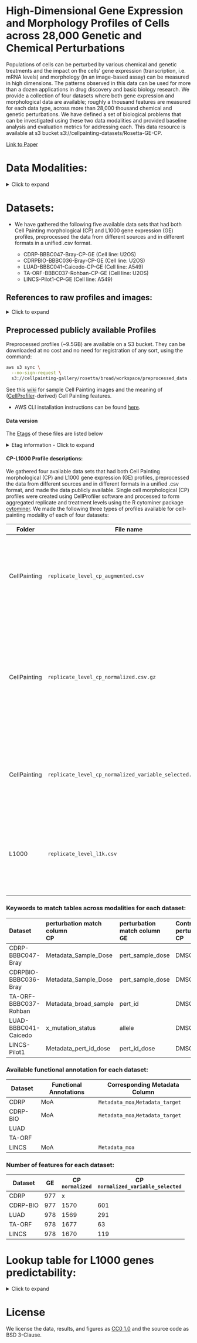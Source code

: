 <!-- #### 2021_Haghighi_NeurIPS_Dataset_submitted -->
# High-Dimensional Gene Expression and Morphology Profiles of Cells across 28,000 Genetic and Chemical Perturbations
Populations of cells can be perturbed by various chemical and genetic treatments and the impact on the cells’ gene expression (transcription, i.e. mRNA levels) and morphology (in an image-based assay) can be measured in high dimensions. The patterns observed in this data can be used for more than a dozen applications in drug discovery and basic biology research. We provide a collection of four datasets where both gene expression and morphological data are available; roughly a thousand features are measured for each data type, across more than 28,000 thousand chemical and genetic perturbations. We have defined a set of biological problems that can be investigated using these two data modalities and provided baseline analysis and evaluation metrics for addressing each. This data resource is available at s3 bucket s3://cellpainting-datasets/Rosetta-GE-CP.

 [Link to Paper](https://www.biorxiv.org/content/10.1101/2021.09.08.459417v1)


# Data Modalities:
<details>
<summary>Click to expand</summary>
  
### Gene expression (GE) profiles
Each cell has DNA in the nucleus which is transcribed into various mRNA molecules which are then translated into proteins that carry out functions in the cell. The levels of mRNA in the cell are often biologically meaningful - collectively, mRNA levels for a cell are known as its transcriptional state; each individual mRNA level is referred to as the corresponding gene's "expression".
The L1000 assay \cite{subramanian2017next} was used to measure the transcriptional state of cells in the datasets here. The assay reports a sample's mRNA levels for 978 genes at high-throughput, from the bulk population of cells treated with a given perturbation. These 978 "landmark" genes capture approximately 80\% of the transcriptional variance for the entire genome \cite{subramanian2017next}. The data processing tools and workflows to produce these profiles are available at https://clue.io/.


### Cell Painting morphological (CP) profiles
We used the Cell Painting assay \cite{bray2016cell} to measure the morphological state of cells treated with a given perturbation. The assay captures fluorescence images of cells colored by six well-characterized fluorescent dyes to stain the nucleus, nucleoli, cytoplasmic RNA, endoplasmic reticulum, actin cytoskeleton, Golgi apparatus and plasma membrane. These eight labeled cell compartments are captured through five channels of high-resolution microscopy images (_DNA, RNA, ER, AGP_, and _Mito_). 
Images are then processed using [CellProfiler software](https://cellprofiler.org/) \cite{mcquin2018cellprofiler} to extract thousands of features of each cell’s morphology and form a high-dimensional profile for each single cell.  These features are based on various shape, intensity and texture statistics and are then aggregated for all the single cells in a "well" (a miniature test tube) that are called replicate-level profiles of perturbations. 
Aggregation of replicate-level profiles across all the wells or replicates of a perturbation is called a treatment-level profile. In our study, we used treatment-level profiles in all experiments but have provided replicate-level profiles for researchers interested in further data exploration. 

</details>
  
# Datasets:

- We have gathered the following five available data sets that had both Cell Painting morphological (CP) and L1000 gene expression (GE) profiles, preprocessed the data from different sources and in different formats in a unified .csv format.

    - CDRP-BBBC047-Bray-CP-GE (Cell line: U2OS)
    - CDRPBIO-BBBC036-Bray-CP-GE (Cell line: U2OS)
    - LUAD-BBBC041-Caicedo-CP-GE (Cell line: A549)
    - TA-ORF-BBBC037-Rohban-CP-GE (Cell line: U2OS)
    - LINCS-Pilot1-CP-GE (Cell line: A549)

## References to raw profiles and images:
<details>
<summary>Click to expand</summary>
  
- CDRP-BBBC047-Bray-[CP](https://pubmed.ncbi.nlm.nih.gov/28327978/) - [GE](https://pubmed.ncbi.nlm.nih.gov/29195078/)
- CDRP-bio-BBBC036-Bray-[CP](https://pubmed.ncbi.nlm.nih.gov/28327978/) - [GE](https://pubmed.ncbi.nlm.nih.gov/29195078/)
- LUAD-BBBC041-Caicedo-[CP](https://registry.opendata.aws/cell-painting-image-collection/) - [GE](https://pubmed.ncbi.nlm.nih.gov/27478040/)
- TA-ORF-BBBC037-Rohban-[CP](https://elifesciences.org/articles/24060) - [GE](https://github.com/carpenterlab/2017_rohban_elife/tree/master/input/TA-OE-L1000-B1)
- LINCS-Pilot1-[CP](https://zenodo.org/record/3928744#.YNu3WzZKheV) - [GE](https://figshare.com/articles/dataset/L1000_data_for_profiling_comparison/13181966)
  
</details>


## Preprocessed publicly available Profiles
Preprocessed profiles (~9.5GB) are available on a S3 bucket. They can be downloaded at no cost and no need for registration of any sort, using the command:

```bash
aws s3 sync \
  --no-sign-request \
  s3://cellpainting-gallery/rosetta/broad/workspace/preprocessed_data .
```

See this [wiki](https://github.com/carpenterlab/2016_bray_natprot/wiki/What-do-Cell-Painting-features-mean%3F) for sample Cell Painting images and the meaning of ([CellProfiler](https://cellprofiler.org/)-derived) Cell Painting features. 

- AWS CLI installation instructions can be found [here](https://docs.aws.amazon.com/cli/latest/userguide/getting-started-install.html).

#### Data version

The [Etags](https://docs.aws.amazon.com/AmazonS3/latest/API/API_Object.html) of these files are listed below

<details>
 <summary>Etag information - Click to expand</summary>
 
```sh
aws s3api list-objects --bucket cellpainting-gallery --prefix rosetta/broad/workspace/preprocessed_data/
```

```json
{
    "Contents": [
        {
            "Key": "rosetta/broad/workspace/preprocessed_data/CDRP-BBBC047-Bray/CellPainting/replicate_level_cp_augmented.csv.gz",
            "LastModified": "2022-02-25T20:24:06.000Z",
            "ETag": "\"8367b77b245035279d21e083fb57564e-261\"",
            "Size": 2183033139,
            "StorageClass": "STANDARD",
            "Owner": {
                "DisplayName": "cellpainting",
                "ID": "b2ff2dec476b541160cb5edae0ba12ffb6f3cd979ce9352e9ca765d92ac2170c"
            }
        },
        {
            "Key": "rosetta/broad/workspace/preprocessed_data/CDRP-BBBC047-Bray/CellPainting/replicate_level_cp_normalized.csv.gz",
            "LastModified": "2022-02-25T20:24:06.000Z",
            "ETag": "\"572869293e0cfacdd8882c2b758fac00-272\"",
            "Size": 2277911750,
            "StorageClass": "STANDARD",
            "Owner": {
                "DisplayName": "cellpainting",
                "ID": "b2ff2dec476b541160cb5edae0ba12ffb6f3cd979ce9352e9ca765d92ac2170c"
            }
        },
        {
            "Key": "rosetta/broad/workspace/preprocessed_data/CDRP-BBBC047-Bray/CellPainting/replicate_level_cp_normalized_variable_selected.csv.gz",
            "LastModified": "2022-02-25T20:24:06.000Z",
            "ETag": "\"510f9c5a93436c8af2f36f0308c78be0-131\"",
            "Size": 1098352960,
            "StorageClass": "STANDARD",
            "Owner": {
                "DisplayName": "cellpainting",
                "ID": "b2ff2dec476b541160cb5edae0ba12ffb6f3cd979ce9352e9ca765d92ac2170c"
            }
        },
        {
            "Key": "rosetta/broad/workspace/preprocessed_data/CDRP-BBBC047-Bray/L1000/replicate_level_l1k.csv.gz",
            "LastModified": "2022-02-25T20:24:06.000Z",
            "ETag": "\"40e1f7285238c5381b9d9fdeebb5a026-32\"",
            "Size": 262406281,
            "StorageClass": "STANDARD",
            "Owner": {
                "DisplayName": "cellpainting",
                "ID": "b2ff2dec476b541160cb5edae0ba12ffb6f3cd979ce9352e9ca765d92ac2170c"
            }
        },
        {
            "Key": "rosetta/broad/workspace/preprocessed_data/CDRP-BBBC047-Bray/L1000/replicate_level_l1k_pclfc.csv.gz",
            "LastModified": "2022-02-25T20:24:06.000Z",
            "ETag": "\"630b98d69d185f530acfb0c272e82031-31\"",
            "Size": 258651159,
            "StorageClass": "STANDARD",
            "Owner": {
                "DisplayName": "cellpainting",
                "ID": "b2ff2dec476b541160cb5edae0ba12ffb6f3cd979ce9352e9ca765d92ac2170c"
            }
        },
        {
            "Key": "rosetta/broad/workspace/preprocessed_data/CDRP-BBBC047-Bray/L1000/replicate_level_l1k_pczscore.csv.gz",
            "LastModified": "2022-02-25T20:24:13.000Z",
            "ETag": "\"5ad1f4b412c8ea9b9abb55a254a7ebbe-72\"",
            "Size": 603440498,
            "StorageClass": "STANDARD",
            "Owner": {
                "DisplayName": "cellpainting",
                "ID": "b2ff2dec476b541160cb5edae0ba12ffb6f3cd979ce9352e9ca765d92ac2170c"
            }
        },
        {
            "Key": "rosetta/broad/workspace/preprocessed_data/CDRP-BBBC047-Bray/L1000/replicate_level_l1k_vczscore.csv.gz",
            "LastModified": "2022-02-25T20:24:13.000Z",
            "ETag": "\"b58b4d31e96964f28165f048bdfd60c8-73\"",
            "Size": 605293966,
            "StorageClass": "STANDARD",
            "Owner": {
                "DisplayName": "cellpainting",
                "ID": "b2ff2dec476b541160cb5edae0ba12ffb6f3cd979ce9352e9ca765d92ac2170c"
            }
        },
        {
            "Key": "rosetta/broad/workspace/preprocessed_data/CDRP-BBBC047-Bray/L1000/treatment_level_l1k.csv.gz",
            "LastModified": "2022-02-25T20:24:27.000Z",
            "ETag": "\"e695e3d5f520553f516516ab8719719f-13\"",
            "Size": 107934871,
            "StorageClass": "STANDARD",
            "Owner": {
                "DisplayName": "cellpainting",
                "ID": "b2ff2dec476b541160cb5edae0ba12ffb6f3cd979ce9352e9ca765d92ac2170c"
            }
        },
        {
            "Key": "rosetta/broad/workspace/preprocessed_data/CDRPBIO-BBBC036-Bray/CellPainting/replicate_level_cp_augmented.csv.gz",
            "LastModified": "2022-02-25T20:24:27.000Z",
            "ETag": "\"3e199aeba5209250e0d2c5948f5bd522-36\"",
            "Size": 298941736,
            "StorageClass": "STANDARD",
            "Owner": {
                "DisplayName": "cellpainting",
                "ID": "b2ff2dec476b541160cb5edae0ba12ffb6f3cd979ce9352e9ca765d92ac2170c"
            }
        },
        {
            "Key": "rosetta/broad/workspace/preprocessed_data/CDRPBIO-BBBC036-Bray/CellPainting/replicate_level_cp_normalized.csv.gz",
            "LastModified": "2022-02-25T20:24:30.000Z",
            "ETag": "\"0b86065f8840aff626d64c6f52a8caf4-38\"",
            "Size": 311539701,
            "StorageClass": "STANDARD",
            "Owner": {
                "DisplayName": "cellpainting",
                "ID": "b2ff2dec476b541160cb5edae0ba12ffb6f3cd979ce9352e9ca765d92ac2170c"
            }
        },
        {
            "Key": "rosetta/broad/workspace/preprocessed_data/CDRPBIO-BBBC036-Bray/CellPainting/replicate_level_cp_normalized_variable_selected.csv.gz",
            "LastModified": "2022-02-25T20:24:32.000Z",
            "ETag": "\"bffd9db9578fcc70bbd7d72e0dfff773-14\"",
            "Size": 117242590,
            "StorageClass": "STANDARD",
            "Owner": {
                "DisplayName": "cellpainting",
                "ID": "b2ff2dec476b541160cb5edae0ba12ffb6f3cd979ce9352e9ca765d92ac2170c"
            }
        },
        {
            "Key": "rosetta/broad/workspace/preprocessed_data/CDRPBIO-BBBC036-Bray/L1000/replicate_level_l1k.csv.gz",
            "LastModified": "2022-02-25T20:24:35.000Z",
            "ETag": "\"5b45e5cb94f0466a2abb11fbac8a655e-4\"",
            "Size": 26842289,
            "StorageClass": "STANDARD",
            "Owner": {
                "DisplayName": "cellpainting",
                "ID": "b2ff2dec476b541160cb5edae0ba12ffb6f3cd979ce9352e9ca765d92ac2170c"
            }
        },
        {
            "Key": "rosetta/broad/workspace/preprocessed_data/LINCS-Pilot1/CellPainting/replicate_level_cp_augmented.csv.gz",
            "LastModified": "2022-02-25T20:24:35.000Z",
            "ETag": "\"9bde4d7112c06ffa1849fbfa4efa22f1-36\"",
            "Size": 296762474,
            "StorageClass": "STANDARD",
            "Owner": {
                "DisplayName": "cellpainting",
                "ID": "b2ff2dec476b541160cb5edae0ba12ffb6f3cd979ce9352e9ca765d92ac2170c"
            }
        },
        {
            "Key": "rosetta/broad/workspace/preprocessed_data/LINCS-Pilot1/CellPainting/replicate_level_cp_normalized.csv.gz",
            "LastModified": "2022-02-25T20:24:36.000Z",
            "ETag": "\"f42af6b4109ef9ed110004def49f6c2c-36\"",
            "Size": 299683743,
            "StorageClass": "STANDARD",
            "Owner": {
                "DisplayName": "cellpainting",
                "ID": "b2ff2dec476b541160cb5edae0ba12ffb6f3cd979ce9352e9ca765d92ac2170c"
            }
        },
        {
            "Key": "rosetta/broad/workspace/preprocessed_data/LINCS-Pilot1/CellPainting/replicate_level_cp_normalized_variable_selected.csv.gz",
            "LastModified": "2022-02-25T20:24:38.000Z",
            "ETag": "\"33783625dc59b0de2bf16c299f5380dd-12\"",
            "Size": 94527797,
            "StorageClass": "STANDARD",
            "Owner": {
                "DisplayName": "cellpainting",
                "ID": "b2ff2dec476b541160cb5edae0ba12ffb6f3cd979ce9352e9ca765d92ac2170c"
            }
        },
        {
            "Key": "rosetta/broad/workspace/preprocessed_data/LINCS-Pilot1/L1000/level_3.csv.gz",
            "LastModified": "2022-02-25T20:24:41.000Z",
            "ETag": "\"8491fe32e9b0b040f10c7d51225d6111-11\"",
            "Size": 89725093,
            "StorageClass": "STANDARD",
            "Owner": {
                "DisplayName": "cellpainting",
                "ID": "b2ff2dec476b541160cb5edae0ba12ffb6f3cd979ce9352e9ca765d92ac2170c"
            }
        },
        {
            "Key": "rosetta/broad/workspace/preprocessed_data/LINCS-Pilot1/L1000/level_4.csv.gz",
            "LastModified": "2022-02-25T20:24:42.000Z",
            "ETag": "\"14679d4b4cae5e12a4e7be8255bd22ff-10\"",
            "Size": 78596325,
            "StorageClass": "STANDARD",
            "Owner": {
                "DisplayName": "cellpainting",
                "ID": "b2ff2dec476b541160cb5edae0ba12ffb6f3cd979ce9352e9ca765d92ac2170c"
            }
        },
        {
            "Key": "rosetta/broad/workspace/preprocessed_data/LINCS-Pilot1/L1000/level_4W.csv.gz",
            "LastModified": "2022-02-25T20:24:43.000Z",
            "ETag": "\"370607c1f148942263037a7e26018303-17\"",
            "Size": 140912507,
            "StorageClass": "STANDARD",
            "Owner": {
                "DisplayName": "cellpainting",
                "ID": "b2ff2dec476b541160cb5edae0ba12ffb6f3cd979ce9352e9ca765d92ac2170c"
            }
        },
        {
            "Key": "rosetta/broad/workspace/preprocessed_data/LINCS-Pilot1/L1000/level_5_modz.csv.gz",
            "LastModified": "2022-02-25T20:24:43.000Z",
            "ETag": "\"5967bd8a92d2c57242436330950f1cd2\"",
            "Size": 3631,
            "StorageClass": "STANDARD",
            "Owner": {
                "DisplayName": "cellpainting",
                "ID": "b2ff2dec476b541160cb5edae0ba12ffb6f3cd979ce9352e9ca765d92ac2170c"
            }
        },
        {
            "Key": "rosetta/broad/workspace/preprocessed_data/LINCS-Pilot1/L1000/level_5_rank.csv.gz",
            "LastModified": "2022-02-25T20:24:43.000Z",
            "ETag": "\"83c8146ea2f8a2a6392643b3c4472727\"",
            "Size": 3631,
            "StorageClass": "STANDARD",
            "Owner": {
                "DisplayName": "cellpainting",
                "ID": "b2ff2dec476b541160cb5edae0ba12ffb6f3cd979ce9352e9ca765d92ac2170c"
            }
        },
        {
            "Key": "rosetta/broad/workspace/preprocessed_data/LINCS-Pilot1/L1000/replicate_level_l1k.csv.gz",
            "LastModified": "2022-02-25T20:24:44.000Z",
            "ETag": "\"872c318560ba21c9d36e805fb97992a4-10\"",
            "Size": 78596337,
            "StorageClass": "STANDARD",
            "Owner": {
                "DisplayName": "cellpainting",
                "ID": "b2ff2dec476b541160cb5edae0ba12ffb6f3cd979ce9352e9ca765d92ac2170c"
            }
        },
        {
            "Key": "rosetta/broad/workspace/preprocessed_data/LUAD-BBBC041-Caicedo/CellPainting/replicate_level_cp_augmented.csv.gz",
            "LastModified": "2022-02-25T20:24:44.000Z",
            "ETag": "\"11a0a26d299f09452455e0c7e44c571c-11\"",
            "Size": 85105940,
            "StorageClass": "STANDARD",
            "Owner": {
                "DisplayName": "cellpainting",
                "ID": "b2ff2dec476b541160cb5edae0ba12ffb6f3cd979ce9352e9ca765d92ac2170c"
            }
        },
        {
            "Key": "rosetta/broad/workspace/preprocessed_data/LUAD-BBBC041-Caicedo/CellPainting/replicate_level_cp_normalized.csv.gz",
            "LastModified": "2022-02-25T20:24:46.000Z",
            "ETag": "\"f91d40a978c96834973f24b96b8a3b02-11\"",
            "Size": 88273100,
            "StorageClass": "STANDARD",
            "Owner": {
                "DisplayName": "cellpainting",
                "ID": "b2ff2dec476b541160cb5edae0ba12ffb6f3cd979ce9352e9ca765d92ac2170c"
            }
        },
        {
            "Key": "rosetta/broad/workspace/preprocessed_data/LUAD-BBBC041-Caicedo/CellPainting/replicate_level_cp_normalized_variable_selected.csv.gz",
            "LastModified": "2022-02-25T20:24:47.000Z",
            "ETag": "\"1ba6936ab1188268850a798e30c4823f-2\"",
            "Size": 16570136,
            "StorageClass": "STANDARD",
            "Owner": {
                "DisplayName": "cellpainting",
                "ID": "b2ff2dec476b541160cb5edae0ba12ffb6f3cd979ce9352e9ca765d92ac2170c"
            }
        },
        {
            "Key": "rosetta/broad/workspace/preprocessed_data/LUAD-BBBC041-Caicedo/L1000/replicate_level_l1k.csv.gz",
            "LastModified": "2022-02-25T20:24:47.000Z",
            "ETag": "\"c1b8cabef1934d213baf797b80c4c32c-2\"",
            "Size": 11448027,
            "StorageClass": "STANDARD",
            "Owner": {
                "DisplayName": "cellpainting",
                "ID": "b2ff2dec476b541160cb5edae0ba12ffb6f3cd979ce9352e9ca765d92ac2170c"
            }
        },
        {
            "Key": "rosetta/broad/workspace/preprocessed_data/LUAD-BBBC041-Caicedo/L1000/replicate_level_l1k_Juan.csv.gz",
            "LastModified": "2022-02-25T20:24:47.000Z",
            "ETag": "\"587d00f75c5fa6164929e3592bf96080-4\"",
            "Size": 25582111,
            "StorageClass": "STANDARD",
            "Owner": {
                "DisplayName": "cellpainting",
                "ID": "b2ff2dec476b541160cb5edae0ba12ffb6f3cd979ce9352e9ca765d92ac2170c"
            }
        },
        {
            "Key": "rosetta/broad/workspace/preprocessed_data/LUAD-BBBC041-Caicedo/L1000/treatment_level_l1k.csv.gz",
            "LastModified": "2022-02-25T20:24:48.000Z",
            "ETag": "\"c7f285af2a39efc64a4c8d57854d6a0e\"",
            "Size": 4575373,
            "StorageClass": "STANDARD",
            "Owner": {
                "DisplayName": "cellpainting",
                "ID": "b2ff2dec476b541160cb5edae0ba12ffb6f3cd979ce9352e9ca765d92ac2170c"
            }
        },
        {
            "Key": "rosetta/broad/workspace/preprocessed_data/TA-ORF-BBBC037-Rohban/CellPainting/replicate_level_cp_augmented.csv.gz",
            "LastModified": "2022-02-25T20:24:48.000Z",
            "ETag": "\"9707bd02924cda850ed6f1e7eba33d9a-4\"",
            "Size": 27548449,
            "StorageClass": "STANDARD",
            "Owner": {
                "DisplayName": "cellpainting",
                "ID": "b2ff2dec476b541160cb5edae0ba12ffb6f3cd979ce9352e9ca765d92ac2170c"
            }
        },
        {
            "Key": "rosetta/broad/workspace/preprocessed_data/TA-ORF-BBBC037-Rohban/CellPainting/replicate_level_cp_normalized.csv.gz",
            "LastModified": "2022-02-25T20:24:48.000Z",
            "ETag": "\"736ef2b85bf5406f27239153f3772218-4\"",
            "Size": 27482072,
            "StorageClass": "STANDARD",
            "Owner": {
                "DisplayName": "cellpainting",
                "ID": "b2ff2dec476b541160cb5edae0ba12ffb6f3cd979ce9352e9ca765d92ac2170c"
            }
        },
        {
            "Key": "rosetta/broad/workspace/preprocessed_data/TA-ORF-BBBC037-Rohban/CellPainting/replicate_level_cp_normalized_variable_selected.csv.gz",
            "LastModified": "2022-02-25T20:24:48.000Z",
            "ETag": "\"1315c2fd175b265d10e929e51d9dfef0\"",
            "Size": 1106334,
            "StorageClass": "STANDARD",
            "Owner": {
                "DisplayName": "cellpainting",
                "ID": "b2ff2dec476b541160cb5edae0ba12ffb6f3cd979ce9352e9ca765d92ac2170c"
            }
        },
        {
            "Key": "rosetta/broad/workspace/preprocessed_data/TA-ORF-BBBC037-Rohban/L1000/replicate_level_l1k.csv.gz",
            "LastModified": "2022-02-25T20:24:49.000Z",
            "ETag": "\"1e643bb1182555a8e7699230a0ea98d1\"",
            "Size": 2022367,
            "StorageClass": "STANDARD",
            "Owner": {
                "DisplayName": "cellpainting",
                "ID": "b2ff2dec476b541160cb5edae0ba12ffb6f3cd979ce9352e9ca765d92ac2170c"
            }
        },
        {
            "Key": "rosetta/broad/workspace/preprocessed_data/TA-ORF-BBBC037-Rohban/L1000/replicate_level_l1k_QNORM.csv.gz",
            "LastModified": "2022-02-25T20:24:49.000Z",
            "ETag": "\"8ffb9c82772442cbbd138a6ab05a9a97\"",
            "Size": 1782302,
            "StorageClass": "STANDARD",
            "Owner": {
                "DisplayName": "cellpainting",
                "ID": "b2ff2dec476b541160cb5edae0ba12ffb6f3cd979ce9352e9ca765d92ac2170c"
            }
        },
        {
            "Key": "rosetta/broad/workspace/preprocessed_data/TA-ORF-BBBC037-Rohban/L1000/replicate_level_l1k_ZSPCQNORM.csv.gz",
            "LastModified": "2022-02-25T20:24:49.000Z",
            "ETag": "\"36783d73bb48bec466aeda707384c7e5\"",
            "Size": 1997953,
            "StorageClass": "STANDARD",
            "Owner": {
                "DisplayName": "cellpainting",
                "ID": "b2ff2dec476b541160cb5edae0ba12ffb6f3cd979ce9352e9ca765d92ac2170c"
            }
        }
    ]
}
```

 </details>
 

#### CP-L1000 Profile descriptions:
We gathered four available data sets that had both Cell Painting morphological (CP) and L1000 gene expression (GE) profiles, preprocessed the data from different sources and in different formats in a unified .csv format, and made the data publicly available. Single cell morphological (CP) profiles were created using CellProfiler software and processed to form aggregated replicate and treatment levels using the R cytominer package [cytominer](https://github.com/cytomining/cytominer/blob/master/vignettes/cytominer-pipeline.Rmd). 
We made the following three types of profiles available for cell-painting modality of each of four datasets:


| Folder  | File name                                                  | Description                                              |
| -------     | ---------------------------------------------------------- | -------------------------------------------------------- |
|CellPainting| `replicate_level_cp_augmented.csv`                                 | Aggregated and Metadata annotated profiles which are the average of single cell profiles in each well.              |
|CellPainting| `replicate_level_cp_normalized.csv.gz`                             | Normalized profiles which are the z-scored aggregated profiles, where the scores are computing using the distribution of negative controls as the reference.                  |
|CellPainting| `replicate_level_cp_normalized_variable_selected.csv.gz`        | Normalized variable selected which are normalized profiles with features selection applied      |
|L1000| `replicate_level_l1k.csv`                                 | Aggregated and Metadata annotated profiles which are the average of single cell profiles in each well.      





### Keywords to match tables across modalities for each dataset:

| Dataset                  |  perturbation match column<br/>CP  | perturbation match column<br/>GE   | Control perturbation  <br/>CP| Control perturbation<br/>GE|
|:----------------------|:-----------------|:-----------------------------|:--------------|:------------------|
| CDRP-BBBC047-Bray     |  Metadata_Sample_Dose | pert_sample_dose | DMSO | DMSO           |
| CDRPBIO-BBBC036-Bray  | Metadata_Sample_Dose | pert_sample_dose | DMSO | DMSO           |
| TA-ORF-BBBC037-Rohban | Metadata_broad_sample | pert_id        | DMSO | DMSO           |
| LUAD-BBBC041-Caicedo  |  x_mutation_status | allele             | DMSO_0.04| DMSO_-666 |
| LINCS-Pilot1          | Metadata_pert_id_dose | pert_id_dose   | DMSO | DMSO           |






### Available functional annotation for each dataset:

| Dataset  | Functional Annotations                                                | Corresponding Metadata Column                                              |
| -------  | ---------------------------------------------------------- | -------------------------------------------------------- |
| CDRP |               MoA                  |      `Metadata_moa`,`Metadata_target`             | 
|CDRP-BIO|             MoA                  |     `Metadata_moa`,`Metadata_target`              |
|LUAD|                   |     |
|TA-ORF|                   |     |
|LINCS|   MoA    | `Metadata_moa` |      





### Number of features for each dataset:

| Dataset  | GE                                                | CP<br/>`normalized`       | CP<br/>`normalized_variable_selected`  |
| -------  | ------------------------------------------------- | ------------------------- | -------------------------------------- |
| CDRP     |               977                                 |      x                    |                                        |
|CDRP-BIO  |               977                                 |      1570                 |              601                       |
|LUAD      |               978                                 |      1569                 |              291                       |
|TA-ORF    |               978                                 |      1677                 |               63                       |
|LINCS     |               978                                 |      1670                 |               119                      | 


<!-- # Running the analysis script notebooks -->



# Lookup table for L1000 genes predictability:
<details>
<summary>Click to expand</summary>
  
[Table](https://github.com/carpenterlab/2021_Haghighi_submitted/blob/main/results/SingleGenePred/Appendix_D.csv)

</details>


# License
We license the data, results, and figures as [CC0 1.0](LICENSE_CC0.md) and the source code as BSD 3-Clause.
